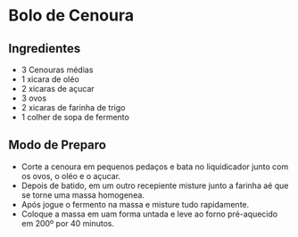 # **Bolo de Cenoura**


## **Ingredientes**

 - 3 Cenouras médias
 - 1 xicara de oléo
 - 2 xicaras de açucar
 - 3 ovos
 - 2 xicaras de farinha de trigo
 - 1 colher de sopa de fermento



## **Modo de Preparo**

 - Corte a cenoura em pequenos pedaços e bata no liquidicador junto com os ovos, o oléo e o açucar.
 - Depois de batido, em um outro recepiente misture junto a farinha aé que se torne uma massa homogenea.
 - Após jogue o fermento na massa e misture tudo rapidamente.
 - Coloque a massa em uam forma untada e leve ao forno pré-aquecido em 200º por 40 minutos.
